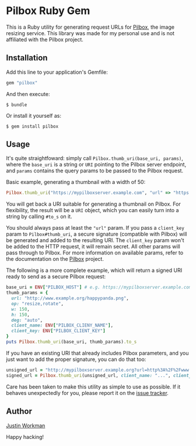 Pilbox Ruby Gem
===============

This is a Ruby utility for generating request URLs for [Pilbox][0], the image resizing service. This library was made for my personal use and is not affiliated with the Pilbox project.

Installation
------------

Add this line to your application's Gemfile:

```ruby
gem "pilbox"
```

And then execute:

```shell
$ bundle
```

Or install it yourself as:

```shell
$ gem install pilbox
```

Usage
-----

It's quite straightfoward: simply call `Pilbox.thumb_uri(base_uri, params)`, where the `base_uri` is a string or `URI` pointing to the Pilbox server endpoint, and `params` contains the query params to be passed to the Pilbox request.

Basic example, generating a thumbnail with a width of 50:

```ruby
Pilbox.thumb_uri("https://mypilboxserver.example.com", "url" => "https://example.org/funnykittens.jpg", "w" => 50)
```

You will get back a URI suitable for generating a thumbnail on Pilbox. For flexibility, the result will be a `URI` object, which you can easily turn into a string by calling `#to_s` on it.

You should always pass at least the `"url"` param. If you pass a `client_key` param to `Pilbox#thumb_uri`, a secure signature (compatible with Pilbox) will be generated and added to the resulting URI. The `client_key` param won't be added to the HTTP request, it will remain secret. All other params will pass through to Pilbox. For more information on available params, refer to the documentation on the [Pilbox][0] project.

The following is a more complete example, which will return a signed URI ready to send as a secure Pilbox request:

```ruby
base_uri = ENV["PILBOX_HOST"] # e.g. https://mypilboxserver.example.com
thumb_params = {
  url: "http://www.example.org/happypanda.png",
  op: "resize,rotate",
  w: 150,
  h: 150,
  deg: "auto",
  client_name: ENV["PILBOX_CLIENY_NAME"],
  client_key: ENV["PILBOX_CLIENT_KEY"]
}
puts Pilbox.thumb_uri(base_uri, thumb_params).to_s
```

If you have an existing URI that already includes Pilbox parameters, and you just want to add the proper signature, you can do that too:

```ruby
unsigned_url = "http://mypilboxserver.example.org?url=http%3A%2F%2Fwww.example.com%2Fimage.jpg&w=250&h=80"
signed_url = Pilbox.thumb_uri(unsigned_url, client_name: "...", client_key: "...").to_s
```

Care has been taken to make this utility as simple to use as possible. If it behaves unexpectedly for you, please report it on the [issue tracker](https://github.com/xtagon/pilbox-ruby/issues).

Author
------

[Justin Workman](mailto:xtagon@gmail.com)

Happy hacking!


[0]: https://github.com/agschwender/pilbox
